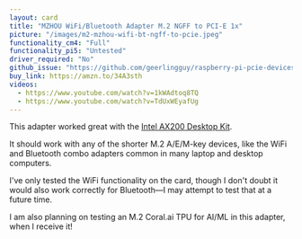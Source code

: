 ```yaml
---
layout: card
title: "MZHOU WiFi/Bluetooth Adapter M.2 NGFF to PCI-E 1x"
picture: "/images/m2-mzhou-wifi-bt-ngff-to-pcie.jpeg"
functionality_cm4: "Full"
functionality_pi5: "Untested"
driver_required: "No"
github_issue: "https://github.com/geerlingguy/raspberry-pi-pcie-devices/issues/38"
buy_link: https://amzn.to/34A3sth
videos:
  - https://www.youtube.com/watch?v=1kWAdtoq8TQ
  - https://www.youtube.com/watch?v=TdUxWEyafUg
---
```

This adapter worked great with the [Intel AX200 Desktop Kit](https://amzn.to/2Ldea2t).

It should work with any of the shorter M.2 A/E/M-key devices, like the WiFi and Bluetooth combo adapters common in many laptop and desktop computers.

I've only tested the WiFi functionality on the card, though I don't doubt it would also work correctly for Bluetooth—I may attempt to test that at a future time.

I am also planning on testing an M.2 Coral.ai TPU for AI/ML in this adapter, when I receive it!

